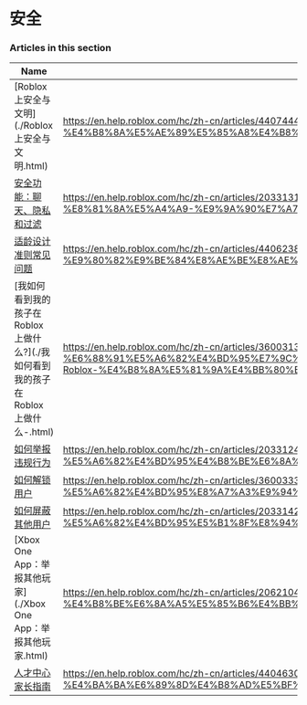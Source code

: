 # 安全  
### Articles in this section
Name|URL
-|-
[Roblox 上安全与文明](./Roblox 上安全与文明.html) |https://en.help.roblox.com/hc/zh-cn/articles/4407444339348-Roblox-%E4%B8%8A%E5%AE%89%E5%85%A8%E4%B8%8E%E6%96%87%E6%98%8E
[安全功能：聊天、隐私和过滤](./安全功能：聊天、隐私和过滤.html) |https://en.help.roblox.com/hc/zh-cn/articles/203313120-%E5%AE%89%E5%85%A8%E5%8A%9F%E8%83%BD-%E8%81%8A%E5%A4%A9-%E9%9A%90%E7%A7%81%E5%92%8C%E8%BF%87%E6%BB%A4
[适龄设计准则常见问题](./适龄设计准则常见问题.html) |https://en.help.roblox.com/hc/zh-cn/articles/4406238486676-%E9%80%82%E9%BE%84%E8%AE%BE%E8%AE%A1%E5%87%86%E5%88%99%E5%B8%B8%E8%A7%81%E9%97%AE%E9%A2%98
[我如何看到我的孩子在 Roblox 上做什么?](./我如何看到我的孩子在 Roblox 上做什么-.html) |https://en.help.roblox.com/hc/zh-cn/articles/360031384652-%E6%88%91%E5%A6%82%E4%BD%95%E7%9C%8B%E5%88%B0%E6%88%91%E7%9A%84%E5%AD%A9%E5%AD%90%E5%9C%A8-Roblox-%E4%B8%8A%E5%81%9A%E4%BB%80%E4%B9%88-
[如何举报违规行为](./如何举报违规行为.html) |https://en.help.roblox.com/hc/zh-cn/articles/203312410-%E5%A6%82%E4%BD%95%E4%B8%BE%E6%8A%A5%E8%BF%9D%E8%A7%84%E8%A1%8C%E4%B8%BA
[如何解锁用户](./如何解锁用户.html) |https://en.help.roblox.com/hc/zh-cn/articles/360033386312-%E5%A6%82%E4%BD%95%E8%A7%A3%E9%94%81%E7%94%A8%E6%88%B7
[如何屏蔽其他用户](./如何屏蔽其他用户.html) |https://en.help.roblox.com/hc/zh-cn/articles/203314270-%E5%A6%82%E4%BD%95%E5%B1%8F%E8%94%BD%E5%85%B6%E4%BB%96%E7%94%A8%E6%88%B7
[Xbox One App：举报其他玩家](./Xbox One App：举报其他玩家.html) |https://en.help.roblox.com/hc/zh-cn/articles/206210440-Xbox-One-App-%E4%B8%BE%E6%8A%A5%E5%85%B6%E4%BB%96%E7%8E%A9%E5%AE%B6
[人才中心家长指南](./人才中心家长指南.html) |https://en.help.roblox.com/hc/zh-cn/articles/4404630280980-%E4%BA%BA%E6%89%8D%E4%B8%AD%E5%BF%83%E5%AE%B6%E9%95%BF%E6%8C%87%E5%8D%97